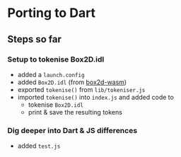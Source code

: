 # Porting to Dart

## Steps so far

### Setup to tokenise Box2D.idl

- added a `launch.config`
- added `Box2D.idl` (from [box2d-wasm])
- exported `tokenise()` from `lib/tokeniser.js`
- imported `tokenise()` into `index.js` and added code to 
  - tokenise `Box2D.idl`
  - print & save the resulting tokens

### Dig deeper into Dart & JS differences

- added `test.js`

[box2d-wasm]: https://github.com/Birch-san/box2d-wasm